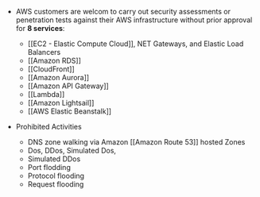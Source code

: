 - AWS customers are welcom to carry out security assessments or penetration tests against their AWS infrastructure without prior approval for **8 services**:
	- [[EC2 - Elastic Compute Cloud]], NET Gateways, and Elastic Load Balancers
	- [[Amazon RDS]]
	- [[CloudFront]]
	- [[Amazon Aurora]]
	- [[Amazon API Gateway]]
	- [[Lambda]]
	- [[Amazon Lightsail]]
	- [[AWS Elastic Beanstalk]]

- Prohibited Activities
	- DNS zone walking via Amazon [[Amazon Route 53]] hosted Zones
	- Dos, DDos, Simulated Dos,
	- Simulated DDos
	- Port flodding
	- Protocol flooding
	- Request flooding